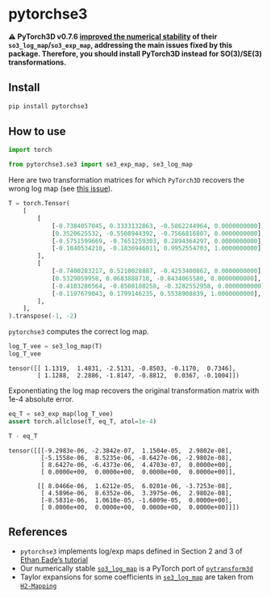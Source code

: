pytorchse3
================

**⚠️ PyTorch3D v0.7.6 [improved the numerical stability](https://github.com/facebookresearch/pytorch3d/commit/292acc71a33bf389225ef02af237dd82a8319f59) of their `so3_log_map`/`so3_exp_map`, addressing the main issues fixed by this package. Therefore, you should install PyTorch3D instead for SO(3)/SE(3) transformations.**

## Install

``` sh
pip install pytorchse3
```

## How to use

``` python
import torch

from pytorchse3.se3 import se3_exp_map, se3_log_map
```

Here are two transformation matrices for which `PyTorch3D` recovers the
wrong log map (see [this
issue](https://github.com/facebookresearch/pytorch3d/issues/1609?notification_referrer_id=NT_kwDOAcYOvLM3MzY1NTAxMTY0OjI5NzU3MTE2#issuecomment-1839450529)).

``` python
T = torch.Tensor(
    [
        [
            [-0.7384057045, 0.3333132863, -0.5862244964, 0.0000000000],
            [0.3520625532, -0.5508944392, -0.7566816807, 0.0000000000],
            [-0.5751599669, -0.7651259303, 0.2894364297, 0.0000000000],
            [-0.1840534210, -0.1836946011, 0.9952554703, 1.0000000000],
        ],
        [
            [-0.7400283217, 0.5210028887, -0.4253400862, 0.0000000000],
            [0.5329059958, 0.0683888718, -0.8434065580, 0.0000000000],
            [-0.4103286564, -0.8508108258, -0.3282552958, 0.0000000000],
            [-0.1197679043, 0.1799146235, 0.5538908839, 1.0000000000],
        ],
    ],
).transpose(-1, -2)
```

`pytorchse3` computes the correct log map.

``` python
log_T_vee = se3_log_map(T)
log_T_vee
```

    tensor([[ 1.1319,  1.4831, -2.5131, -0.8503, -0.1170,  0.7346],
            [ 1.1288,  2.2886, -1.8147, -0.8812,  0.0367, -0.1004]])

Exponentiating the log map recovers the original transformation matrix
with 1e-4 absolute error.

``` python
eq_T = se3_exp_map(log_T_vee)
assert torch.allclose(T, eq_T, atol=1e-4)
```

``` python
T - eq_T
```

    tensor([[[-9.2983e-06, -2.3842e-07,  1.1504e-05,  2.9802e-08],
             [-5.1558e-06,  8.5235e-06, -8.6427e-06, -2.9802e-08],
             [ 8.6427e-06, -6.4373e-06,  4.4703e-07,  0.0000e+00],
             [ 0.0000e+00,  0.0000e+00,  0.0000e+00,  0.0000e+00]],

            [[ 8.0466e-06,  1.6212e-05,  6.0201e-06, -3.7253e-08],
             [ 4.5896e-06,  8.6352e-06,  3.3975e-06,  2.9802e-08],
             [-8.5831e-06,  1.0610e-05, -1.6809e-05,  0.0000e+00],
             [ 0.0000e+00,  0.0000e+00,  0.0000e+00,  0.0000e+00]]])

## References

- `pytorchse3` implements log/exp maps defined in Section 2 and 3 of
  [Ethan Eade’s tutorial](https://ethaneade.com/lie.pdf)
- Our numerically stable
  [`so3_log_map`](https://vivekg.dev/pytorchse3/so3.html#so3_log_map) is
  a PyTorch port of
  [`pytransform3d`](https://github.com/dfki-ric/pytransform3d/blob/c45e817c4a7960108afe9f5259542c8376c0e89a/pytransform3d/rotations/_conversions.py#L1719-L1787)
- Taylor expansions for some coefficients in
  [`se3_log_map`](https://vivekg.dev/pytorchse3/se3.html#se3_log_map)
  are taken from
  [`H2-Mapping`](https://github.com/SYSU-STAR/H2-Mapping/blob/11b8ab15f3302ccb2b4b3d2b30f76d86dcfcde2c/mapping/src/se3pose.py#L89-L118)
